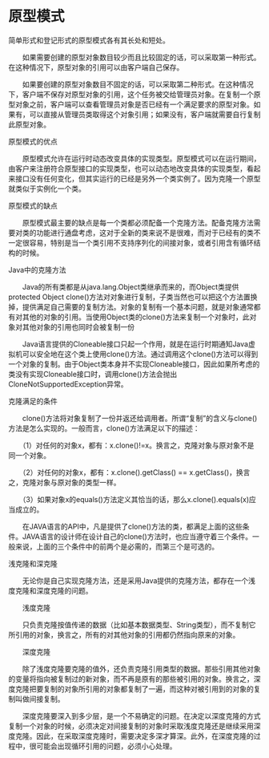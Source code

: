 # 原型模式
简单形式和登记形式的原型模式各有其长处和短处。

　　如果需要创建的原型对象数目较少而且比较固定的话，可以采取第一种形式。在这种情况下，原型对象的引用可以由客户端自己保存。

　　如果要创建的原型对象数目不固定的话，可以采取第二种形式。在这种情况下，客户端不保存对原型对象的引用，这个任务被交给管理员对象。在复制一个原型对象之前，客户端可以查看管理员对象是否已经有一个满足要求的原型对象。如果有，可以直接从管理员类取得这个对象引用；如果没有，客户端就需要自行复制此原型对象。

原型模式的优点

　　原型模式允许在运行时动态改变具体的实现类型。原型模式可以在运行期间，由客户来注册符合原型接口的实现类型，也可以动态地改变具体的实现类型，看起来接口没有任何变化，但其实运行的已经是另外一个类实例了。因为克隆一个原型就类似于实例化一个类。

原型模式的缺点

　　原型模式最主要的缺点是每一个类都必须配备一个克隆方法。配备克隆方法需要对类的功能进行通盘考虑，这对于全新的类来说不是很难，而对于已经有的类不一定很容易，特别是当一个类引用不支持序列化的间接对象，或者引用含有循环结构的时候。

Java中的克隆方法

　　Java的所有类都是从java.lang.Object类继承而来的，而Object类提供protected Object clone()方法对对象进行复制，子类当然也可以把这个方法置换掉，提供满足自己需要的复制方法。对象的复制有一个基本问题，就是对象通常都有对其他的对象的引用。当使用Object类的clone()方法来复制一个对象时，此对象对其他对象的引用也同时会被复制一份

　　Java语言提供的Cloneable接口只起一个作用，就是在运行时期通知Java虚拟机可以安全地在这个类上使用clone()方法。通过调用这个clone()方法可以得到一个对象的复制。由于Object类本身并不实现Cloneable接口，因此如果所考虑的类没有实现Cloneable接口时，调用clone()方法会抛出CloneNotSupportedException异常。

克隆满足的条件

　　clone()方法将对象复制了一份并返还给调用者。所谓“复制”的含义与clone()方法是怎么实现的。一般而言，clone()方法满足以下的描述：

　　（1）对任何的对象x，都有：x.clone()!=x。换言之，克隆对象与原对象不是同一个对象。

　　（2）对任何的对象x，都有：x.clone().getClass() == x.getClass()，换言之，克隆对象与原对象的类型一样。

　　（3）如果对象x的equals()方法定义其恰当的话，那么x.clone().equals(x)应当成立的。

　　在JAVA语言的API中，凡是提供了clone()方法的类，都满足上面的这些条件。JAVA语言的设计师在设计自己的clone()方法时，也应当遵守着三个条件。一般来说，上面的三个条件中的前两个是必需的，而第三个是可选的。

浅克隆和深克隆

　　无论你是自己实现克隆方法，还是采用Java提供的克隆方法，都存在一个浅度克隆和深度克隆的问题。

　　浅度克隆

　　只负责克隆按值传递的数据（比如基本数据类型、String类型），而不复制它所引用的对象，换言之，所有的对其他对象的引用都仍然指向原来的对象。

　　深度克隆

　　除了浅度克隆要克隆的值外，还负责克隆引用类型的数据。那些引用其他对象的变量将指向被复制过的新对象，而不再是原有的那些被引用的对象。换言之，深度克隆把要复制的对象所引用的对象都复制了一遍，而这种对被引用到的对象的复制叫做间接复制。

　　深度克隆要深入到多少层，是一个不易确定的问题。在决定以深度克隆的方式复制一个对象的时候，必须决定对间接复制的对象时采取浅度克隆还是继续采用深度克隆。因此，在采取深度克隆时，需要决定多深才算深。此外，在深度克隆的过程中，很可能会出现循环引用的问题，必须小心处理。
